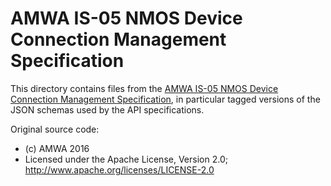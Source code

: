 # AMWA IS-05 NMOS Device Connection Management Specification

This directory contains files from the [AMWA IS-05 NMOS Device Connection Management Specification](https://github.com/AMWA-TV/is-05), in particular tagged versions of the JSON schemas used by the API specifications.

Original source code:

- (c) AMWA 2016
- Licensed under the Apache License, Version 2.0; http://www.apache.org/licenses/LICENSE-2.0
